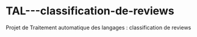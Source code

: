 # TAL---classification-de-reviews
Projet de Traitement automatique des langages : classification de reviews